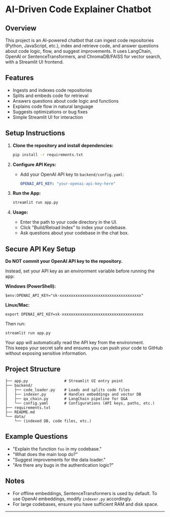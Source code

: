 # AI-Driven Code Explainer Chatbot

## Overview
This project is an AI-powered chatbot that can ingest code repositories (Python, JavaScript, etc.), index and retrieve code, and answer questions about code logic, flow, and suggest improvements. It uses LangChain, OpenAI or SentenceTransformers, and ChromaDB/FAISS for vector search, with a Streamlit UI frontend.

## Features
- Ingests and indexes code repositories
- Splits and embeds code for retrieval
- Answers questions about code logic and functions
- Explains code flow in natural language
- Suggests optimizations or bug fixes
- Simple Streamlit UI for interaction

## Setup Instructions

1. **Clone the repository and install dependencies:**
   ```bash
   pip install -r requirements.txt
   ```

2. **Configure API Keys:**
   - Add your OpenAI API key to `backend/config.yaml`:
     ```yaml
     OPENAI_API_KEY: "your-openai-api-key-here"
     ```

3. **Run the App:**
   ```bash
   streamlit run app.py
   ```

4. **Usage:**
   - Enter the path to your code directory in the UI.
   - Click "Build/Reload Index" to index your codebase.
   - Ask questions about your codebase in the chat box.

## Secure API Key Setup

**Do NOT commit your OpenAI API key to the repository.**

Instead, set your API key as an environment variable before running the app:

**Windows (PowerShell):**
```
$env:OPENAI_API_KEY="sk-xxxxxxxxxxxxxxxxxxxxxxxxxxxxxxxxxxxx"
```

**Linux/Mac:**
```
export OPENAI_API_KEY=sk-xxxxxxxxxxxxxxxxxxxxxxxxxxxxxxxxxxxx
```

Then run:
```
streamlit run app.py
```

Your app will automatically read the API key from the environment.  
This keeps your secret safe and ensures you can push your code to GitHub without exposing sensitive information.

## Project Structure
```
├── app.py                # Streamlit UI entry point
├── backend/
│   ├── code_loader.py    # Loads and splits code files
│   ├── indexer.py        # Handles embeddings and vector DB
│   ├── qa_chain.py       # LangChain pipeline for Q&A
│   └── config.yaml       # Configurations (API keys, paths, etc.)
├── requirements.txt
├── README.md
└── data/
    └── (indexed DB, code files, etc.)
```

## Example Questions
- "Explain the function `foo` in my codebase."
- "What does the main loop do?"
- "Suggest improvements for the data loader."
- "Are there any bugs in the authentication logic?"

## Notes
- For offline embeddings, SentenceTransformers is used by default. To use OpenAI embeddings, modify `indexer.py` accordingly.
- For large codebases, ensure you have sufficient RAM and disk space.

---
